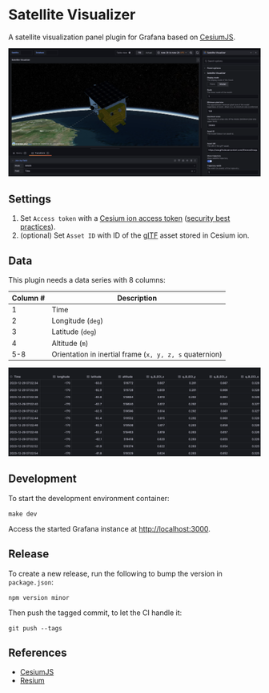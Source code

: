 # Satellite Visualizer

A satellite visualization panel plugin for Grafana based on [CesiumJS](https://cesium.com/platform/cesiumjs/).

![screenshot.png](./src/img/screenshot.png)

## Settings

1. Set `Access token` with a [Cesium ion access token](https://cesium.com/learn/ion/cesium-ion-access-tokens/) ([security best practices](https://cesium.com/learn/ion/cesium-ion-access-tokens/#security-best-practices-for-tokens)).
2. (optional) Set `Asset ID` with ID of the [glTF](https://www.khronos.org/gltf/) asset stored in Cesium ion.

## Data

This plugin needs a data series with 8 columns:

| Column # | Description                                             |
| -------- | ------------------------------------------------------- |
| 1        | Time                                                    |
| 2        | Longitude (`deg`)                                       |
| 3        | Latitude (`deg`)                                        |
| 4        | Altitude (`m`)                                          |
| 5-8      | Orientation in inertial frame (`x, y, z, s` quaternion) |

![data.png](./src/img/data.png)

## Development

To start the development environment container:

```shell
make dev
```

Access the started Grafana instance at <http://localhost:3000>.

## Release

To create a new release, run the following to bump the version in `package.json`:

```shell
npm version minor
```

Then push the tagged commit, to let the CI handle it:

```shell
git push --tags
```

## References

- [CesiumJS](https://cesium.com/platform/cesiumjs/)
- [Resium](https://resium.reearth.io/)

